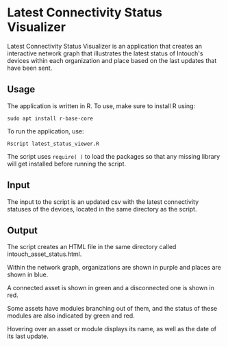 # Latest Connectivity Status Visualizer

Latest Connectivity Status Visualizer is an application that creates an interactive network graph that illustrates the latest status of Intouch's devices within each organization and place based on the last updates that have been sent.



## Usage

The application is written in R. To use, make sure to install R using:

`sudo apt install r-base-core`

To run the application, use:

`Rscript latest_status_viewer.R`

The script uses `require( )` to load the packages so that any missing library will get installed before running the script.



## Input

The input to the script is an updated csv with the latest connectivity statuses of the devices, located in the same directory as the script.



## Output

The script creates an HTML file in the same directory called intouch_asset_status.html. 

Within the network graph, organizations are shown in purple and places are shown in blue.

A connected asset is shown in green and a disconnected one is shown in red.

Some assets have modules branching out of them, and the status of these modules are also indicated by green and red.

Hovering over an asset or module displays its name, as well as the date of its last update.

